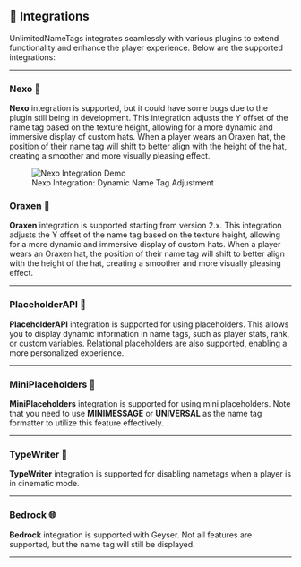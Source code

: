 ## 🔗 **Integrations**

UnlimitedNameTags integrates seamlessly with various plugins to extend functionality and enhance the player experience. Below are the supported integrations:

---

### **Nexo** 🎩

**Nexo** integration is supported, but it could have some bugs due to the plugin still being in development.
This integration adjusts the Y offset of the name tag based on the texture height, allowing for a more dynamic and immersive display of custom hats. When a player wears an Oraxen hat, the position of their name tag will shift to better align with the height of the hat, creating a smoother and more visually pleasing effect.

<figure>
  <img src="https://i.imgur.com/ocnlz9Q.gif" alt="Nexo Integration Demo" />
  <figcaption>Nexo Integration: Dynamic Name Tag Adjustment</figcaption>
</figure>

### **Oraxen** 🎩

**Oraxen** integration is supported starting from version 2.x. This integration adjusts the Y offset of the name tag based on the texture height, allowing for a more dynamic and immersive display of custom hats. When a player wears an Oraxen hat, the position of their name tag will shift to better align with the height of the hat, creating a smoother and more visually pleasing effect.

---

### **PlaceholderAPI** 📍

**PlaceholderAPI** integration is supported for using placeholders. This allows you to display dynamic information in name tags, such as player stats, rank, or custom variables. Relational placeholders are also supported, enabling a more personalized experience.

---

### **MiniPlaceholders** 🧩

**MiniPlaceholders** integration is supported for using mini placeholders. Note that you need to use **MINIMESSAGE** or **UNIVERSAL** as the name tag formatter to utilize this feature effectively.

---

### **TypeWriter** 📝

**TypeWriter** integration is supported for disabling nametags when a player is in cinematic mode.

---

### **Bedrock** 🌐

**Bedrock** integration is supported with Geyser. Not all features are supported, but the name tag will still be displayed.

---
